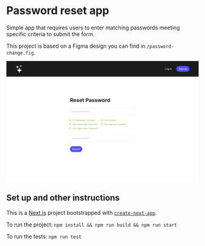 # Password reset app

Simple app that requires users to enter matching passwords meeting specific criteria to submit the form.

This project is based on a Figma design you can find in `/password-change.fig`.

![app-screenshot](screenshot.png)

## Set up and other instructions

This is a [Next.js](https://nextjs.org/) project bootstrapped with [`create-next-app`](https://github.com/vercel/next.js/tree/canary/packages/create-next-app).

To run the project: `npm install && npm run build && npm run start`

To run the tests: `npm run test`
